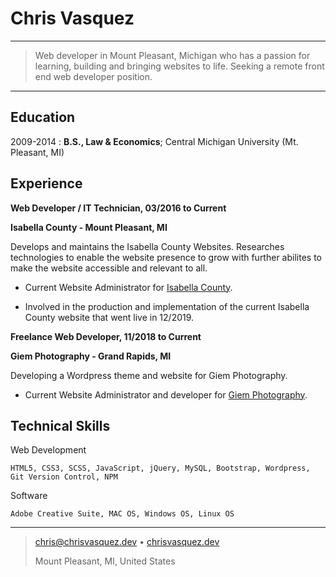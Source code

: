 # Chris Vasquez

---

> Web developer in Mount Pleasant, Michigan who has a passion
> for learning, building and bringing websites to life.
> Seeking a remote front end web developer position.

---

## Education

2009-2014
: **B.S., Law & Economics**; Central Michigan University (Mt. Pleasant, MI)

## Experience

**Web Developer / IT Technician, 03/2016 to Current**

**Isabella County - Mount Pleasant, MI**

Develops and maintains the Isabella County Websites. Researches technologies
to enable the website presence to grow with further abilites to make the website
accessible and relevant to all.

- Current Website Administrator for
  [Isabella County](https://www.isabellacounty.org).

- Involved in the production and implementation of the current Isabella
  County website that went live in 12/2019.

**Freelance Web Developer, 11/2018 to Current**

**Giem Photography - Grand Rapids, MI**

Developing a Wordpress theme and website for Giem Photography.

- Current Website Administrator and developer for
  [Giem Photography](https://www.giemphotography.com).

## Technical Skills

Web Development

    HTML5, CSS3, SCSS, JavaScript, jQuery, MySQL, Bootstrap, Wordpress, Git Version Control, NPM

Software

    Adobe Creative Suite, MAC OS, Windows OS, Linux OS

---

> <chris@chrisvasquez.dev> • [chrisvasquez.dev](https://www.chrisvasquez.dev)
>
> Mount Pleasant, MI, United States
